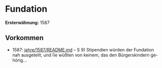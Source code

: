 # Fundation

**Ersterwähnung:** 1587

## Vorkommen
- 1587: [jahre/1587/README.md](../jahre/1587/README.md) – S 9) Stipendien würden der Fundation nah ausgeteilt,
und ſie wüßten von keinem, das den Bürgerskindern ge-
hörig...
